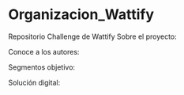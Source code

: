 # Organizacion_Wattify
Repositorio Challenge de Wattify
Sobre el proyecto:

Conoce a los autores: 

Segmentos objetivo:

Solución digital:
